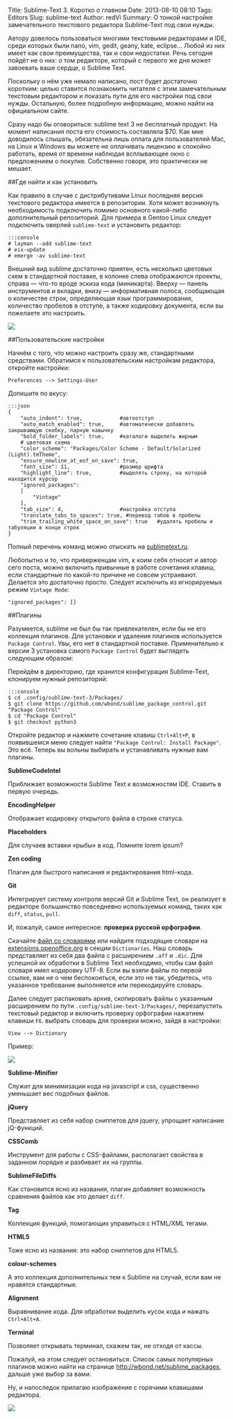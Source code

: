 Title: Sublime-Text 3. Коротко о главном
Date: 2013-08-10 08:10
Tags: Editors
Slug: sublime-text
Author: redVi
Summary: О тонкой настройке замечательного текстового редактора Sublime-Text под свои нужды.

Автору довелось пользоваться многими текстовыми редакторами и IDE, среди которых были nano, vim, gedit, geany, kate, eclipse... Любой из них имеет как свои преимущества, так и свои недостатки. Речь сегодня пойдёт не о них: о том редакторе, который с первого же дня может завоевать ваше сердце, о Sublime Text.

Поскольку о нём уже немало написано, пост будет достаточно коротким: целью ставится познакомить читателя с этим замечательным текстовым редактором и показать пути для его настройки под свои нужды. Остальную, более подробную информацию, можно найти на официальном сайте.

Сразу надо бы оговориться: sublime text 3 не бесплатный продукт. На момент написания поста его стоимость составляла $70. Как мне доводилось слышать, обязательна лишь оплата для пользователей Mac, на Linux и Windows вы можете не оплачивать лицензию и спокойно работать, время от времени наблюдая всплывающее окно с предложением о покупке. Собственно говоря, это практически не мешает.

##Где найти и как установить

Как правило в случае с дистрибутивами Linux последняя версия текстового редактора имеется в репозитории. Хотя может возникнуть необходимость подключить помимо основного какой-либо дополнительный репозиторий. Для примера в Gentoo Linux следует подключить оверлей `sublime-text` и установить редактор:

    :::console
    # layman --add sublime-text
    # eix-update
    # emerge -av sublime-text

Внешний вид sublime достаточно приятен, есть несколько цветовых схем в стандартной поставке, в колонке слева отображаются проекты, справа &mdash; что-то вроде эскиза кода (миникарта). Вверху &mdash; панель инструментов и вкладки, внизу &mdash; информативная полоса, сообщающая о количестве строк, определяющая язык программирования, количество пробелов в отступе, а также кодировку документа, если вы пожелаете это настроить.

<a href="http://farm4.staticflickr.com/3780/9456755441_b2950a96ff_o.png" data-lighter><img src="http://farm4.staticflickr.com/3780/9456755441_b2950a96ff_o.png"/></a>

##Пользовательские настройки

Начнём с того, что можно настроить сразу же, стандартными средствами. Обратимся к пользовательским настройкам редактора, откройте настройки:

    Preferences --> Settings-User

Допишите по вкусу:

    :::json
    {
        "auto_indent": true,            #автоотступ
        "auto_match_enabled": true,     #автоматически добавлять закрывающую скобку, парную кавычку
        "bold_folder_labels": true,     #каталоги выделить жирным
        # цветовая схема
        "color_scheme": "Packages/Color Scheme - Default/Solarized (Light).tmTheme",
        "ensure_newline_at_eof_on_save": true,
        "font_size": 11,                #размер шрифта
        "highlight_line": true,         #выделять строку, на которой находится курсор
        "ignored_packages":
        [
            "Vintage"
        ],
        "tab_size": 4,                  #настройка отступа
        "translate_tabs_to_spaces": true, #перевод табов в пробелы
        "trim_trailing_white_space_on_save": true   #удалять пробелы и табуляции в конце строк
    }

Полный перечень команд можно отыскать на [sublimetext.ru](http://sublimetext.ru/documentation/preferences/list).

Любопытно и то, что приверженцам vim, к коим себя относит и автор сего поста, можно включить привычные в работе сочетания клавиш, если стандартные по какой-то причине не совсем устраивают. Делается это достаточно просто. Следует исключить из игнорируемых режим `Vintage Mode`:

    "ignored_packages": []

##Плагины

Разумеется, sublime не был бы так привлекателен, если бы не его коллекция плагинов. Для установки и удаления плагинов используется `Package Control`. Увы, его нет в стандартной поставке. Применительно к версии 3 установка самого `Package Control` будет выглядеть следующим образом:

Перейдём в директорию, где хранится конфигурация Sublime-Text, клонируем нужный репозиторий:

    :::console
    $ cd .config/sublime-text-3/Packages/
    $ git clone https://github.com/wbond/sublime_package_control.git "Package Control"
    $ cd "Package Control"
    $ git checkout python3

Откройте редактор и нажмите сочетание клавиш `Ctrl+Alt+P`, в появившемся меню следует найти `"Package Control: Install Package"`. Это всё. Теперь вы вольны выбирать и устанавливать нужные вам плагины.

<b>SublimeCodeIntel</b>

Приближает возможности Sublime Text к возможностям IDE. Ставить в первую очередь.

<b>EncodingHelper</b>

Отображает кодировку открытого файла в строке статуса.

<b>Placeholders</b>

Для случаев вставки &laquo;рыбы&raquo; в код. Помните lorem ipsum?

<b>Zen coding</b>

Плагин для быстрого написания и редактирования html-кода.

<b>Git</b>

Интегрирует систему контроля версий Git и Sublime Text, он реализует в редакторе большинство повседневно используемых команд, таких как `diff`, `status`, `pull`.

И, пожалуй, самое интересное: <b>проверка русской орфографии</b>.

Скачайте [файл со словарями](https://www.dropbox.com/s/rwobdbdyt0amwmf/russian_english.zip) или найдите подходящие словари на [extensions.openoffice.org](http://extensions.services.openoffice.org/en) в секции `Dictionaries`. Наш словарь представляет из себя два файла с расширением `.aff` и `.dic`. Для успешной их обработки в Sublime Text необходимо, чтобы сам файл словаря имел кодировку UTF-8. Если вы взяли файлы по первой ссылке, вам не о чем беспокоиться, если это не так, убедитесь, что указанное требование выполняется или перекодируйте словарь.

Далее следует распаковать архив, скопировать файлы с указанным расширением по пути `.config/sublime-text-3/Packages/`, перезапустить текстовый редактор и включить проверку орфографии нажатием клавиши `F6`. выбрать словарь для проверки можно, зайдя в настройки:

    View --> Dictionary

Пример:

<a href="http://farm8.staticflickr.com/7391/9399861226_f2f94bea53_o.png" data-lighter><img src="http://farm8.staticflickr.com/7391/9399861226_f2f94bea53_o.png"/></a>

<b>Sublime-Minifier</b>

Служит для минимизации кода на javascript и css, существенно уменьшает вес подобных файлов.

<b>jQuery</b>

Представляет из себя набор сниппетов для jquery, упрощает написание jQ-функций.

<b>CSSComb</b>

Инструмент для работы с CSS-файлами, располагает свойства в заданном порядке и разбивает их на группы.

<b>SublimeFileDiffs</b>

Как становится ясно из названия, плагин добавляет возможность сравнения файлов как это делает `diff`.

<b>Tag</b>

Коллекция функций, помогающих управиться с HTML/XML тегами.

<b>HTML5</b>

Тоже ясно из названия: это набор сниппетов для HTML5.

<b>colour-schemes</b>

А это коллекция дополнительных тем к Sublime на случай, если вам не нравятся стандартные.

<b>Alignment</b>

Выравнивание кода. Для обработки выделить кусок кода и нажать `Ctrl+Alt+A`.

<b>Terminal</b>

Позволяет открывать терминал, скажем так, не отходя от кассы.

Пожалуй, на этом следует остановиться. Список самых популярных плагинов можно найти на странице <http://wbond.net/sublime_packages>, дальше уже выбор за вами.

Ну, и напоследок прилагаю изображение с горячими клавишами редактора.

<a href="http://farm4.staticflickr.com/3746/9398811819_14cfbf99c1_b.jpg" data-lighter><img src="http://farm4.staticflickr.com/3746/9398811819_14cfbf99c1_b.jpg"/></a>
